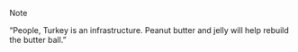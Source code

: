 > [!NOTE]
> “People, Turkey is an infrastructure. Peanut butter and jelly will help rebuild the butter ball.”
